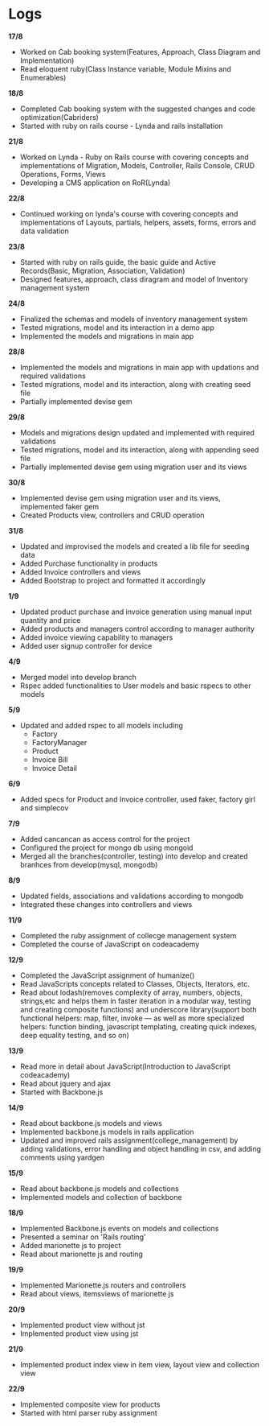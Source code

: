 # Logs

**17/8**
* Worked on Cab booking system(Features, Approach, Class Diagram and Implementation)
* Read eloquent ruby(Class Instance variable, Module Mixins and Enumerables)

**18/8**
* Completed Cab booking system with the suggested changes and code optimization(Cabriders)
* Started with ruby on rails course - Lynda and rails installation

**21/8**
* Worked on Lynda - Ruby on Rails course with covering concepts and implementations of Migration, Models, Controller, Rails Console, CRUD Operations, Forms, Views
* Developing a CMS application on RoR(Lynda)

**22/8**
* Continued working on lynda's course with covering concepts and implementations of Layouts, partials, helpers, assets, forms, errors and data validation

**23/8**
* Started with ruby on rails guide, the basic guide and Active Records(Basic, Migration, Association, Validation)
* Designed features, approach, class diragram and model of Inventory management system

**24/8**
* Finalized the schemas and models of inventory management system
* Tested migrations, model and its interaction in a demo app
* Implemented the models and migrations in main app

**28/8**
* Implemented the models and migrations in main app with updations and required validations
* Tested migrations, model and its interaction, along with creating seed file
* Partially implemented devise gem

**29/8**
* Models and migrations design updated and implemented with required validations
* Tested migrations, model and its interaction, along with appending seed file
* Partially implemented devise gem using migration user and its views

**30/8**
* Implemented devise gem using migration user and its views, implemented faker gem
* Created Products view, controllers and CRUD operation

**31/8**
* Updated and improvised the models and created a lib file for seeding data
* Added Purchase functionality in products
* Added Invoice controllers and views
* Added Bootstrap to project and formatted it accordingly

**1/9**
* Updated product purchase and invoice generation using manual input quantity and price
* Added products and managers control according to manager authority
* Added invoice viewing capability to managers
* Added user signup controller for device

**4/9**
* Merged model into develop branch
* Rspec added functionalities to User models and basic rspecs to other models

**5/9**
* Updated and added rspec to all models including
  * Factory
  * FactoryManager
  * Product
  * Invoice Bill
  * Invoice Detail

**6/9**
* Added specs for Product and Invoice controller, used faker, factory girl and simplecov

**7/9**
  * Added cancancan as access control for the project
  * Configured the project for mongo db using mongoid
  * Merged all the branches(controller, testing) into develop and created branhces from develop(mysql, mongodb)

**8/9**
  * Updated fields, associations and validations according to mongodb
  * Integrated these changes into controllers and views

**11/9**
  * Completed the ruby assignment of collecge management system
  * Completed the course of JavaScript on codeacademy

**12/9**
  * Completed the JavaScript assignment of humanize()
  * Read JavaScripts concepts related to Classes, Objects, Iterators, etc.
  * Read about lodash(removes complexity of array, numbers, objects, strings,etc and helps them in faster iteration in a modular way, testing and creating composite functions) and underscore library(support both functional helpers: map, filter, invoke — as well as more specialized helpers: function binding, javascript templating, creating quick indexes, deep equality testing, and so on)

**13/9**
  * Read more in detail about JavaScript(Introduction to JavaScript codeacademy)
  * Read about jquery and ajax
  * Started with Backbone.js

**14/9**
  * Read about backbone.js models and views
  * Implemented backbone.js models in rails application
  * Updated and improved rails assignment(college_management) by adding validations, error handling and object handling in csv, and adding comments using yardgen

**15/9**
  * Read about backbone.js models and collections
  * Implemented models and collection of backbone

**18/9**
  * Implemented Backbone.js events on models and collections
  * Presented a seminar on 'Rails routing'
  * Added marionette js to project
  * Read about marionette js and routing

**19/9**
  * Implemented Marionette.js routers and controllers
  * Read about views, itemsviews of marionette js

**20/9**
  * Implemented product view without jst
  * Implemented product view using jst

**21/9**
  * Implemented product index view in item view, layout view and collection view

**22/9**
  * Implemented composite view for products
  * Started with html parser ruby assignment

